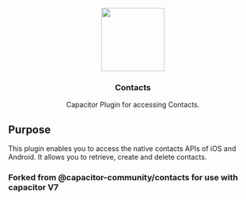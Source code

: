 <p align="center">
  <img
    src="https://user-images.githubusercontent.com/236501/85893648-1c92e880-b7a8-11ea-926d-95355b8175c7.png"
    width="128"
    height="128"
  />
</p>

<h3 id="home" align="center">
  Contacts
</h3>

<p align="center">Capacitor Plugin for accessing Contacts.</p>

## Purpose

This plugin enables you to access the native contacts APIs of iOS and Android. It allows you to retrieve, create and delete contacts.

### Forked from @capacitor-community/contacts for use with capacitor V7
